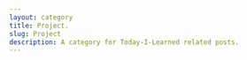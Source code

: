 ```yaml
---
layout: category
title: Project.
slug: Project
description: A category for Today-I-Learned related posts.
---
```

